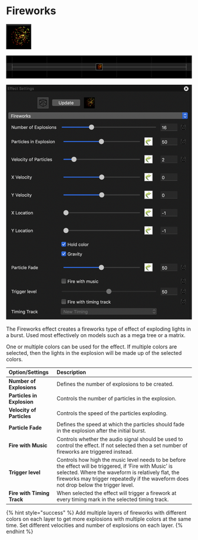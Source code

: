 # Fireworks

![Icon](../../.gitbook/assets/image%20%28142%29.png)

![Sequencer Grid](../../.gitbook/assets/image%20%28625%29.png)

![](../../.gitbook/assets/image%20%28570%29.png)

The Fireworks effect creates a fireworks type of effect of exploding lights in a burst.  Used most effectively on models such as a mega tree or a matrix.

One or multiple colors can be used for the effect. If multiple colors are selected, then the lights in the explosion will be made up of the selected colors.

| Option/Settings | Description |
| :--- | :--- |
| **Number of Explosions** | Defines the number of explosions to be created. |
| **Particles in Explosion** | Controls the number of particles in the explosion. |
| **Velocity of Particles** | Controls the speed of the particles exploding. |
| **Particle Fade** | Defines the speed at which the particles should fade in the explosion after the initial burst. |
| **Fire with Music** | Controls whether the audio signal should be used to control the effect. If not selected then a set number of fireworks are triggered instead. |
| **Trigger level** | Controls how high the music level needs to be before the effect will be triggered, if ‘Fire with Music’ is selected. Where the waveform is relatively flat, the fireworks may trigger repeatedly if the waveform does not drop below the trigger level. |
| **Fire with Timing Track** | When selected the effect will trigger a firework at every timing mark in the selected timing track. |

{% hint style="success" %}
Add multiple layers of fireworks with different colors on each layer to get more explosions with multiple colors at the same time. Set different velocities and number of explosions on each layer.
{% endhint %}

